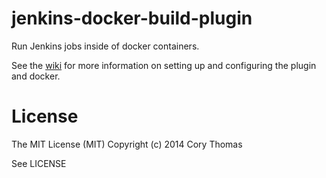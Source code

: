 jenkins-docker-build-plugin
===========================

Run Jenkins jobs inside of docker containers.

See the [wiki](https://github.com/dump247/jenkins-docker-build-plugin/wiki) for more
information on setting up and configuring the plugin and docker.

# License

The MIT License (MIT) Copyright (c) 2014 Cory Thomas

See LICENSE
